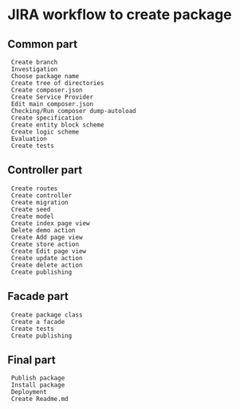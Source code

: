 # JIRA workflow to create package
## Common part
````
 Create branch
 Investigation
 Choose package name
 Create tree of directories
 Create composer.json
 Create Service Provider
 Edit main composer.json
 Checking/Run composer dump-autoload
 Create specification
 Create entity block scheme
 Create logic scheme
 Evaluation
 Create tests
````
## Controller part
````
 Create routes
 Create controller
 Create migration
 Create seed
 Create model
 Create index page view
 Delete demo action
 Create Add page view
 Create store action
 Create Edit page view
 Create update action
 Create delete action
 Create publishing
````
## Facade part
````
 Create package class
 Create a facade
 Create tests
 Create publishing
````
## Final part
````
 Publish package
 Install package
 Deployment
 Create Readme.md 
````

